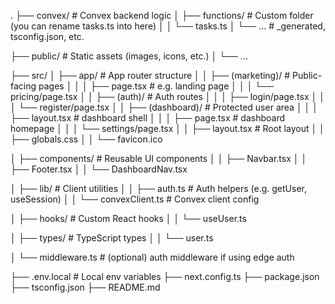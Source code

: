.
├── convex/                      # Convex backend logic
│   ├── functions/              # Custom folder (you can rename tasks.ts into here)
│   │   └── tasks.ts
│   └── ...                     # _generated, tsconfig.json, etc.

├── public/                     # Static assets (images, icons, etc.)
│   └── ...

├── src/
│   ├── app/                    # App router structure
│   │   ├── (marketing)/        # Public-facing pages
│   │   │   ├── page.tsx        # e.g. landing page
│   │   │   └── pricing/page.tsx
│   │   ├── (auth)/             # Auth routes
│   │   │   ├── login/page.tsx
│   │   │   └── register/page.tsx
│   │   ├── (dashboard)/        # Protected user area
│   │   │   ├── layout.tsx      # dashboard shell
│   │   │   ├── page.tsx        # dashboard homepage
│   │   │   └── settings/page.tsx
│   │   ├── layout.tsx          # Root layout
│   │   ├── globals.css
│   │   └── favicon.ico

│   ├── components/             # Reusable UI components
│   │   ├── Navbar.tsx
│   │   ├── Footer.tsx
│   │   └── DashboardNav.tsx

│   ├── lib/                    # Client utilities
│   │   ├── auth.ts             # Auth helpers (e.g. getUser, useSession)
│   │   └── convexClient.ts     # Convex client config

│   ├── hooks/                  # Custom React hooks
│   │   └── useUser.ts

│   ├── types/                  # TypeScript types
│   │   └── user.ts

│   └── middleware.ts           # (optional) auth middleware if using edge auth

├── .env.local                  # Local env variables
├── next.config.ts
├── package.json
├── tsconfig.json
├── README.md
